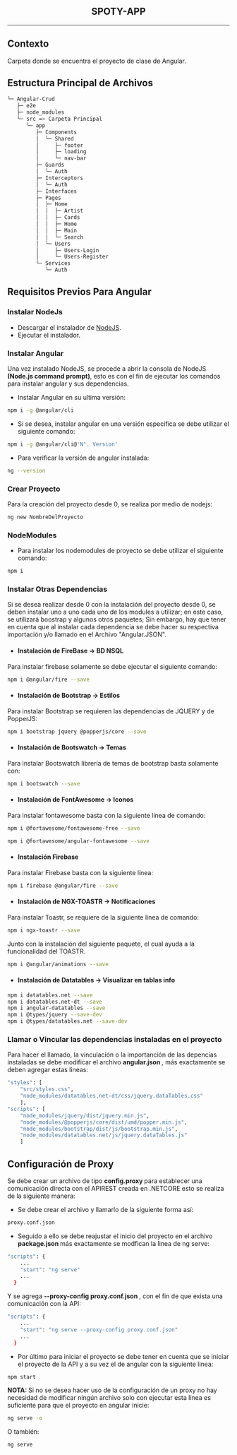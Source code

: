 <p>
    <h2 align="center"> SPOTY-APP </h2>
</p>

<hr>

## Contexto

Carpeta donde se encuentra el proyecto de clase de Angular.

## Estructura Principal de Archivos

```bash
└─ Angular-Crud
   ├─ e2e
   ├─ node_modules 
   └─ src => Carpeta Principal
      └─ app
         ├─ Components
         │  └─ Shared
         │     ├─ footer
         │     ├─ loading
         │     └─ nav-bar
         ├─ Guards
         │  └─ Auth
         ├─ Interceptors
         │  └─ Auth
         ├─ Interfaces
         ├─ Pages
         │  ├─ Home
         │  │  ├─ Artist
         │  │  ├─ Cards
         │  │  ├─ Home
         │  │  ├─ Main
         │  │  └─ Search
         │  └─ Users
         │     ├─ Users-Login
         │     └─ Users-Register
         └─ Services
            └─ Auth
```

## Requisitos Previos Para Angular

### Instalar NodeJs

* Descargar el instalador de [NodeJS](https://nodejs.org/es/).
* Ejecutar el instalador.

### Instalar Angular
Una vez instalado NodeJS, se procede a abrir la consola de NodeJS <b>(Node.js command prompt)</b>, esto es con el fin de ejecutar los comandos para instalar angular y sus dependencias.

* Instalar Angular en su ultima versión:
```bash
npm i -g @angular/cli
```

* Si se desea, instalar angular en una versión especifica se debe utilizar el siguiente comando:
```bash
npm i -g @angular/cli@'N°. Version'
```

* Para verificar la versión de angular instalada:

```bash
ng --version
```

### Crear Proyecto

Para la creación del proyecto desde 0, se realiza por medio de nodejs:

```bash
ng new NombreDelProyecto
```

### NodeModules

* Para instalar los nodemodules de proyecto se debe utilizar el siguiente comando:

```bash
npm i
```

### Instalar Otras Dependencias

Si se desea realizar desde 0 con la instalación del proyecto desde 0, se deben instalar uno a uno cada uno de los modules a utilizar; en este caso, se utilizará boostrap y algunos otros paquetes; Sin embargo, hay que tener en cuenta que al instalar cada dependencia se debe hacer su respectiva importación y/o llamado en el Archivo "Angular.JSON".

* #### Instalación de FireBase -> BD NSQL
Para instalar firebase solamente se debe ejecutar el siguiente comando:

```bash
npm i @angular/fire --save
```

* #### Instalación de Bootstrap -> Estilos
Para instalar Bootstrap se requieren las dependencias de JQUERY y de PopperJS:

```bash
npm i bootstrap jquery @popperjs/core --save
```

* #### Instalación de Bootswatch -> Temas
Para instalar Bootswatch librería de temas de bootstrap basta solamente con:

```bash
npm i bootswatch --save
```

* #### Instalación de FontAwesome -> Iconos
Para instalar fontawesome basta con la siguiente linea de comando:

```bash
npm i @fortawesome/fontawesome-free --save
```

```bash
npm i @fortawesome/angular-fontawesome --save 
```

* #### Instalación Firebase

Para instalar Firebase basta con la siguiente línea:

```bash
npm i firebase @angular/fire --save
```

* #### Instalación de NGX-TOASTR -> Notificaciones
Para instalar Toastr, se requiere de la siguiente linea de comando:

```bash
npm i ngx-toastr --save
```
Junto con la instalación del siguiente paquete, el cual ayuda a la funcionalidad del TOASTR.

```bash
npm i @angular/animations --save
```

* #### Instalación de Datatables -> Visualizar en tablas info

```bash
npm i datatables.net --save
npm i datatables.net-dt --save
npm i angular-datatables --save
npm i @types/jquery --save-dev
npm i @types/datatables.net --save-dev
```

### Llamar o Vincular las dependencias instaladas en el proyecto

Para hacer el llamado, la vinculación o la importanción de las depencias instaladas se debe modificar el archivo <b> angular.json </b>, más exactamente se deben agregar estas lineas:

```bash
"styles": [
    "src/styles.css",
    "node_modules/datatables.net-dt/css/jquery.dataTables.css"              
    ],
"scripts": [
    "node_modules/jquery/dist/jquery.min.js",
    "node_modules/@popperjs/core/dist/umd/popper.min.js",
    "node_modules/bootstrap/dist/js/bootstrap.min.js",
    "node_modules/datatables.net/js/jquery.dataTables.js"
    ]
```

## Configuración de Proxy

Se debe crear un archivo de tipo <b> config.proxy </b> para establecer una comunicación directa con el APIREST creada en .NETCORE esto se realiza de la siguiente manera:

* Se debe crear el archivo y llamarlo de la siguiente forma así:

```bash
proxy.conf.json
```

* Seguido a ello se debe reajustar el inicio del proyecto en el archivo <b> package.json </b> más exactamente se modfican la linea de ng serve:

```bash
"scripts": {
    ...
    "start": "ng serve"
    ...
  }
```

Y se agrega <b> --proxy-config proxy.conf.json </b>, con el fin de que exista una comunicación con la API:

```bash
"scripts": {
    ...
    "start": "ng serve --proxy-config proxy.conf.json"
    ...
  }
```

* Por último para iniciar el proyecto se debe tener en cuenta que se iniciar el proyecto de la API y a su vez el de angular con la siguiente linea: 

```bash
npm start
```

<b> NOTA: </b> Si no se desea hacer uso de la configuración de un proxy no hay necesidad de modificar ningún archivo solo con ejecutar esta línea es suficiente para que el proyecto en angular inicie:

```bash
ng serve -o
```

O también:

```bash
ng serve
```